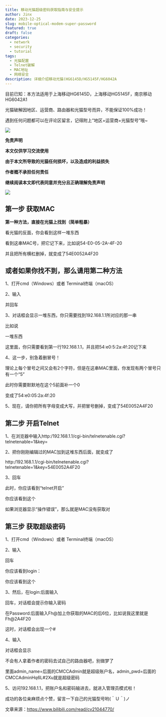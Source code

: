 ```yaml
---
title: 移动光猫超级密码获取指南与安全提示
author: Jinx
date: 2023-12-25
slug: mobile-optical-modem-super-password
featured: true
draft: false
categories:
  - network
  - security
  - tutorial
tags:
  - 光猫配置
  - Telnet破解
  - MAC地址
  - 网络安全
description: 详细介绍移动光猫(HG6145D/HG5145F/HG6042A
---
```


<!-- more -->

目前已知：本方法适用于上海移动HG6145D，上海移动HG5145F，南京移动HG6042A1

光猫破解因地区、运营商、路由器和光猫型号而异，不能保证100%成功！

遇到任何问题都可以在评论区留言，记得附上“地区+运营商+光猫型号”哦~

![](https://i0.hdslb.com/bfs/article/4aa545dccf7de8d4a93c2b2b8e3265ac0a26d216.png)

**免责声明**

**本文仅供学习交流使用**

**由于本文所导致的光猫任何损坏，以及造成的利益损失**

**作者概不承担任何责任**

**继续阅读本文即代表同意并充分且正确理解免责声明**

![](https://i0.hdslb.com/bfs/article/4aa545dccf7de8d4a93c2b2b8e3265ac0a26d216.png)

## 第一步 获取MAC

**第一种方法，直接在光猫上找到（简单粗暴）**

看光猫的反面，你会看到这样一堆东西

看到这串MAC号，把它记下来，比如说54-E0-05-2A-4F-20

并且把所有横杠删掉，就变成了54E0052A4F20

## 或者如果你找不到，那么请用第二种方法

1、打开cmd（Windows）或者 Terminal终端（macOS）

2、输入

并回车

3、对话框会显示一堆东西，你只需要找到192.168.1.1所对应的那一串

比如说

一堆东西

这里面，你只需要看到第一行192.168.1.1，并且把54:e0:5:2a:4f:20记下来

4、这一步，别急着删冒号！

理论上每个冒号之间又会有2个字符，但是在这串MAC里面，你发现有两个冒号只有一个“5”

此时你需要默默地在这个5前面补一个0

变成了54:e0:05:2a:4f:20

5、现在，请你把所有字母变成大写，并把冒号删掉，变成了54E0052A4F20

## 第二步 开启Telnet

1、在浏览器中输入http:/192.168.1.1/cgi-bin/telnetenable.cgi?telnetenable=1&key=

2、把你刚刚编辑过的MAC加到这堆东西后面，就变成了

http:/192.168.1.1/cgi-bin/telnetenable.cgi?telnetenable=1&key=54E0052A4F20

3、回车

此时，你应该看到“telnet开启”

你应该看到这个

如果浏览器显示“操作错误”，那么就是MAC没有获取对

## 第三步 获取超级密码

1、打开cmd（Windows）或者 Terminal终端（macOS）

2、输入

回车

你应该看到login：

你应该看到这个

3、然后，在login:后面输入

回车，对话框会提示你输入密码

在Password:后面输入Fh@加上你获取的MAC的后6位，比如说我这里就是Fh@2A4F20

这时，对话框会出现一个#

4、输入

对话框会显示

不会有人拿着作者的密码去试自己的路由器吧，别做梦了

里面admin_name=后面的CMCCAdmin就是超级账户名，admin_pwd=后面的CMCCAdminHq6L#2Xu就是超级密码

5、访问192.168.1.1，把账户名和密码输进去，就进入管理员模式啦！

成功的各位亲麻烦点个赞，留言一下自己的光猫型号哟(＾Ｕ＾)ノ

文章来源：https://www.bilibili.com/read/cv21044770/
